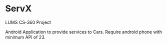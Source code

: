 # ServX
LUMS CS-360 Project

Android Application to provide services to Cars.
Require android phone with minimum API of 23.
